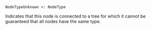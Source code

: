 ```
NodeTypeUnknown <: NodeType
```

Indicates that this node is connected to a tree for which it cannot be guaranteed that all nodes have the same type.

